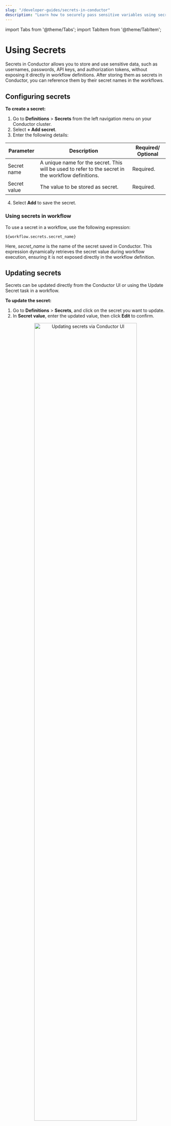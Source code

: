```yaml
---
slug: "/developer-guides/secrets-in-conductor"
description: "Learn how to securely pass sensitive variables using secrets or masked inputs."
---
```


import Tabs from '@theme/Tabs';
import TabItem from '@theme/TabItem';

# Using Secrets

Secrets in Conductor allows you to store and use sensitive data, such as usernames, passwords, API keys, and authorization tokens, without exposing it directly in workflow definitions. After storing them as secrets in Conductor, you can reference them by their secret names in the workflows. 

## Configuring secrets

**To create a secret:**

1. Go to **Definitions** > **Secrets** from the left navigation menu on your Conductor cluster.
2. Select **+ Add secret**.
3. Enter the following details:

| Parameter | Description | Required/ Optional |
| --------- | ----------- | ----------------- |
| Secret name | A unique name for the secret. This will be used to refer to the secret in the workflow definitions. | Required. |
| Secret value | The value to be stored as secret. | Required. | 

4. Select **Add** to save the secret.

### Using secrets in workflow​​

To use a secret in a workflow, use the following expression:

```
${workflow.secrets.secret_name}
```

Here, _secret_name_ is the name of the secret saved in Conductor. This expression dynamically retrieves the secret value during workflow execution, ensuring it is not exposed directly in the workflow definition.

## Updating secrets​

Secrets can be updated directly from the Conductor UI or using the Update Secret task in a workflow.

<Tabs>
<TabItem label="Using Conductor UI" value="Using Conductor UI">

**To update the secret:**

1. Go to **Definitions** > **Secrets**, and click on the secret you want to update.
2. In **Secret value**, enter the updated value, then click **Edit** to confirm.

<p align="center"><img src="/content/img/updating-secrets.png" alt="Updating secrets via Conductor UI" width="80%" height="auto"></img></p> 

</TabItem>
<TabItem label="Using Update Secret task" value="Using Update Secret task">

Updating secrets can be challenging for expiring tokens that need periodic updates. Use the [Update Secret](https://orkes.io/content/reference-docs/system-tasks/update-secret) task in Conductor to replace such secrets within a workflow.

</TabItem>
</Tabs>

## Examples

### Using secrets in a workflow

<details><summary>Using secrets in a workflow</summary>

Suppose you have a secret saved with the name _sampletask-api-token_. Here is an example of how to use this secret in a workflow definition:

```json
// workflow definition
   {
     "name": "sample_task_http",
     "taskReferenceName": "sample_task_http",
     "inputParameters": {
       "http_request": {
         "uri": "https://orkes-api-tester.orkesconductor.com/api",
         "method": "GET",
         "connectionTimeOut": 3000,
         "readTimeOut": 3000,
         "accept": "application/json",
         "contentType": "application/json",
         "headers": {
           "Authorization": "Bearer: ${workflow.secrets.sampletask-api-token}"
         }
       }
     },
     "type": "HTTP"
   }
```

When this workflow runs, the expression `${workflow.secrets.sampletask-api-token}` will be dynamically replaced with the actual secret value, provided the user running the workflow has permission to access the secret.

</details>

## Use cases

### Storing environment-specific variables as secrets

Secrets in Conductor can store values that vary across different environments, such as development, testing, and production. This allows workflows to seamlessly adapt to the environment in which they are executed without requiring hardcoded changes.
For example, you might have different API keys or database connection strings for testing and production environments. Instead of manually updating the workflow for each environment, you can store these values as secrets and reference them dynamically.

**Example:**
* For a testing environment, you can store a secret with the name _testing-api-key_, and reference it in the workflow as `${workflow.secrets.testing-api-key}`.
* For a production environment, store a secret named _production-api-key_, and reference it as `${workflow.secrets.production-api-key}`.
This approach ensures workflows can automatically adapt to the appropriate configuration based on the environment.

### Token rotation

Regular rotation is essential for time-sensitive secrets, such as access tokens. Implementing effective token rotation strategies ensures that tokens remain valid and secure. For more detailed instructions, refer to the guide on [rotating secrets](https://orkes.io/content/templates/examples/rotating-secrets-that-expire).

## Video guide

<center><iframe width="510" height="300" src="https://www.youtube.com/embed/6qxq7OmzdGI?si=W4QZ4HJy96UKKt7c" title="YouTube video player" frameborder="0" allow="accelerometer; autoplay; clipboard-write; encrypted-media; gyroscope; picture-in-picture; web-share" allowfullscreen="allowfullscreen"
mozallowfullscreen="mozallowfullscreen"
msallowfullscreen="msallowfullscreen"
oallowfullscreen="oallowfullscreen"
webkitallowfullscreen="webkitallowfullscreen"></iframe></center>